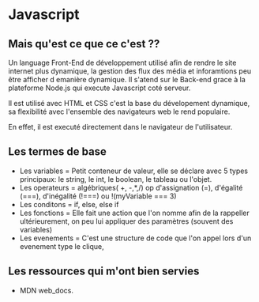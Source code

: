 # Javascript

## Mais qu'est ce que ce c'est ?? 

Un language Front-End de développement utilisé afin de rendre le site internet plus dynamique, la gestion des flux des média et inforamtions peu être afficher d emanière dynamique. Il s'atend sur le Back-end grace à la plateforme Node.js qui execute Javascript coté serveur. 

Il est utilisé avec HTML et CSS c'est la base du dévelopement dynamique, sa flexibilité avec l'ensemble des navigateurs web le rend populaire.

En effet, il est executé directement dans le navigateur de l'utilisateur.

## Les termes de base 


- Les variables = Petit conteneur de valeur, elle se déclare avec 5 types principaux: le string, le int, le boolean, le tableau ou l'objet. 
- Les operateurs = algébriques( +, -,*,/) op d'assignation (=), d'égalité (===), d'inégalité (!===) ou !(myVariable === 3)
- Les conditons = if, else, else if
- Les fonctions = Elle fait une action que l'on nomme afin de la rappeller ultérieurement, on peu lui appliquer des paramètres (souvent des variables)
- Les evenements = C'est une structure de code que l'on appel lors d'un evenement type le clique, 

## Les ressources qui m'ont bien servies

- MDN web_docs.